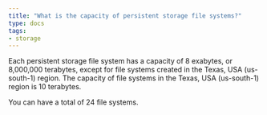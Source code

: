 ```yaml
---
title: "What is the capacity of persistent storage file systems?"
type: docs
tags:
- storage
---
```


Each persistent storage file system has a capacity of 8 exabytes, or 8,000,000
terabytes, except for file systems created in the Texas, USA (us-south-1)
region. The capacity of file systems in the Texas, USA (us-south-1) region is
10 terabytes.

You can have a total of 24 file systems.
